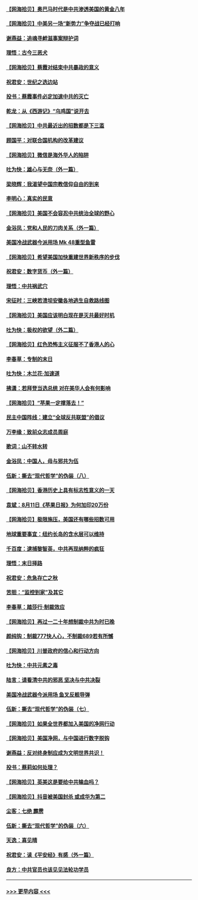 #### [【网海拾贝】奥巴马时代是中共渗透美国的黄金八年](../pages/nsc993/n12349284.md?t=08221002) 
#### [【网海拾贝】中美另一场“新势力”争夺战已经打响](../pages/nsc993/n12346998.md?t=08221002) 
#### [谢燕益：追魂寻衅滋事案辩护词](../pages/nsc993/n12346892.md?t=08221002) 
#### [理悟：古今三恶犬](../pages/nsc993/n12345190.md?t=08221002) 
#### [【网海拾贝】蔡霞对结束中共暴政的意义](../pages/nsc993/n12344263.md?t=08221002) 
#### [祝君安：世纪之选边站](../pages/nsc993/n12342382.md?t=08221002) 
#### [投书：蔡霞事件必定加速中共的灭亡](../pages/nsc993/n12341881.md?t=08221002) 
#### [乾龙：从《西游记》“乌鸡国”说开去](../pages/nsc993/n12341690.md?t=08221002) 
#### [【网海拾贝】中共最近出的招数都是下三滥](../pages/nsc993/n12341593.md?t=08221002) 
#### [顾国平：对联合国机构的改革建议](../pages/nsc993/n12339928.md?t=08221002) 
#### [【网海拾贝】微信是海外华人的陷阱](../pages/nsc993/n12338868.md?t=08221002) 
#### [吐为快：雄心与无奈（外一篇）](../pages/nsc993/n12338132.md?t=08221002) 
#### [梁晓辉：我渴望中国宗教信仰自由的到来](../pages/nsc993/n12336657.md?t=08221002) 
#### [李明心：真实的民意](../pages/nsc993/n12336089.md?t=08221002) 
#### [【网海拾贝】美国不会容忍中共统治全球的野心](../pages/nsc993/n12336063.md?t=08221002) 
#### [金浴凤：党和人民的刀肉关系（外一篇）](../pages/nsc993/n12335834.md?t=08221002) 
#### [美国冷战武器今派用场 Mk 48重型鱼雷](../pages/nsc993/n12335354.md?t=08221002) 
#### [【网海拾贝】希望美国加快重建世界新秩序的步伐](../pages/nsc993/n12334224.md?t=08221002) 
#### [祝君安：数字货币（外一篇）](../pages/nsc993/n12334186.md?t=08221002) 
#### [理悟：中共祸武穴](../pages/nsc993/n12333962.md?t=08221002) 
#### [宋征时：三峡若溃坝安徽各地逃生自救路线图](../pages/nsc993/n12332450.md?t=08221002) 
#### [【网海拾贝】美国应该明白现在是灭共最好时机](../pages/nsc993/n12332313.md?t=08221002) 
#### [吐为快：极权的欲望（外二篇）](../pages/nsc993/n12332089.md?t=08221002) 
#### [【网海拾贝】红色恐怖主义征服不了香港人的心](../pages/nsc993/n12329296.md?t=08221002) 
#### [李春草：专制的末日](../pages/nsc993/n12329079.md?t=08221002) 
#### [吐为快：木兰花‧加速道](../pages/nsc993/n12327366.md?t=08221002) 
#### [拂潇：若拜登当选总统 对在美华人会有何影响](../pages/nsc993/n12295996.md?t=08221002) 
#### [【网海拾贝】“苹果一定撑落去！”](../pages/nsc993/n12326784.md?t=08221002) 
#### [民主中国阵线：建立“全球反共联盟”的倡议](../pages/nsc993/n12324177.md?t=08221002) 
#### [万李缘：致前众志成员周庭](../pages/nsc993/n12324635.md?t=08221002) 
#### [歌词：山不转水转](../pages/nsc993/n12324599.md?t=08221002) 
#### [金浴凤：中国人，毋与邪共为伍](../pages/nsc993/n12324257.md?t=08221002) 
#### [伍新：撕去“现代哲学”的伪装（八）](../pages/nsc993/n12324188.md?t=08221002) 
#### [【网海拾贝】香港历史上具有标志性意义的一天](../pages/nsc993/n12324021.md?t=08221002) 
#### [袁斌：8月11日《苹果日报》为何加印20万份](../pages/nsc993/n12323955.md?t=08221002) 
#### [【网海拾贝】极限施压，美国还有哪些招数可用](../pages/nsc993/n12322512.md?t=08221002) 
#### [地球重要事宜：纽约长岛的含水层可以维持](../pages/nsc993/n12321844.md?t=08221002) 
#### [千百度：逮捕黎智英，中共再现纳粹的疯狂](../pages/nsc993/n12321777.md?t=08221002) 
#### [理悟：末日择路](../pages/nsc993/n12320812.md?t=08221002) 
#### [祝君安：危急存亡之秋](../pages/nsc993/n12320795.md?t=08221002) 
#### [苦胆：“监控到家”及其它](../pages/nsc993/n12320751.md?t=08221002) 
#### [李春草：踏莎行·制裁效应](../pages/nsc993/n12318290.md?t=08221002) 
#### [【网海拾贝】再过一二十年想制裁中共为时已晚](../pages/nsc993/n12318195.md?t=08221002) 
#### [颜纯钩：制裁777快人心，不制裁689若有所憾](../pages/nsc993/n12316912.md?t=08221002) 
#### [【网海拾贝】川普政府的信心和行动方向](../pages/nsc993/n12316673.md?t=08221002) 
#### [吐为快：中共元素之毒](../pages/nsc993/n12316547.md?t=08221002) 
#### [陆言：请看清中共的邪恶 坚决与中共决裂](../pages/nsc993/n12315784.md?t=08221002) 
#### [美国冷战武器今派用场 鱼叉反舰导弹](../pages/nsc993/n12316258.md?t=08221002) 
#### [伍新：撕去“现代哲学”的伪装（七）](../pages/nsc993/n12315846.md?t=08221002) 
#### [【网海拾贝】如果全世界都加入美国的净网行动](../pages/nsc993/n12315588.md?t=08221002) 
#### [【网海拾贝】美国净网，与中国进行数字脱钩](../pages/nsc993/n12312813.md?t=08221002) 
#### [谢燕益：反对终身制应成为文明世界共识！](../pages/nsc993/n12310465.md?t=08221002) 
#### [投书：蔡莉如何处理？](../pages/nsc993/n12310224.md?t=08221002) 
#### [【网海拾贝】英美这是要给中共输血吗？](../pages/nsc993/n12307646.md?t=08221002) 
#### [【网海拾贝】抖音被美国封杀 或成华为第二](../pages/nsc993/n12305277.md?t=08221002) 
#### [尘客：七绝 霹雳](../pages/nsc993/n12304053.md?t=08221002) 
#### [伍新：撕去“现代哲学”的伪装（六）](../pages/nsc993/n12303243.md?t=08221002) 
#### [天逸：喜见晴](../pages/nsc993/n12303226.md?t=08221002) 
#### [祝君安：读《平安经》有感（外一篇）](../pages/nsc993/n12303170.md?t=08221002) 
#### [良方：中共官员也该见见法轮功学员](../pages/nsc993/n12302985.md?t=08221002) 

----
#### [ >>> 更早内容 <<< ](../indexes/nsc993-earlier.md)
